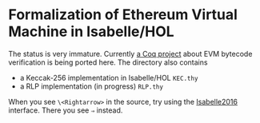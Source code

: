 # Formalization of Ethereum Virtual Machine in Isabelle/HOL

The status is very immature.  Currently [a Coq project](https://github.com/pirapira/evmverif) about EVM bytecode verification is being ported here.  The directory also contains

* a Keccak-256 implementation in Isabelle/HOL `KEC.thy`
* a RLP implementation (in progress) `RLP.thy`


When you see `\<Rightarrow>` in the source, try using the [Isabelle2016](https://isabelle.in.tum.de/index.html) interface.  There you see `⇒` instead.

